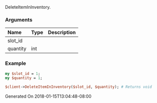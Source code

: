 DeleteItemInInventory.
### Arguments
**Name**|**Type**|**Description**
:---|:---|:---
slot_id||
quantity|int|

### Example

```perl
my $slot_id = 1;
my $quantity = 1;

$client->DeleteItemInInventory($slot_id, $quantity); # Returns void
```


Generated On 2018-01-15T13:04:48-08:00